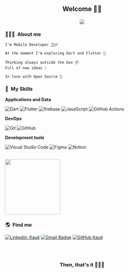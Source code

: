 <h2 align="center"> 
  Welcome&nbsp;🖖🏽 

  ![][profile_counter]
</h2>

### 👨🏽‍💻 &nbsp;About me

```text
I'm Mobile Developer 🙋🏽‍♂️

At the moment I'm exploring Dart and Flutter 📱

Thinking always outside the box 📦  
Full of new ideas 💡

In love with Open Source 💙
```

### 🚀 &nbsp;My Skills

**Applications and Data**

  ![Dart][dart]
  ![Flutter][flutter]
  ![firebase][firebase]
  ![JavaScript][javascript]
  ![GitHub Actions][github_actions]

**DevOps**

  ![Git][git]
  ![GitHub][github]

**Development tools**

  ![Visual Studio Code][visual_studio_code]
  ![Figma][figma]
  ![Notion][notion]

<br/>

<a href="https://github.com/kmartins">
  <img height="180em" src="https://github-readme-stats.vercel.app/api?username=kmartins&theme=dracula&show_icons=true&text_color=FFFFFF&title_color=5FC9F8&border_color=5FC9F8&icon_color=5FC9F8" />
</a>

<br/>

### 🌎 &nbsp;Find me 


[![Linkedin: Kauê][linkedin_shiled]][linkedin_link]
[![Gmail Badge][email_shiled]][email_link]
[![GitHub Kauê][github_profile_shield]][github_profile_link]


<br/>
<br/>
<h3 align="center"> 
  Then, that's it&nbsp;🙅🏽‍♂️ 
</h3>

[profile_counter]: https://komarev.com/ghpvc/?username=kmartins&color=006bed
[dart]: https://img.shields.io/badge/-Dart-333333?style=flat&logo=Dart
[flutter]: https://img.shields.io/badge/-Flutter-333333?style=flat&logo=Flutter
[firebase]: https://img.shields.io/badge/-Firebase-333333?style=flat&logo=Firebase
[javascript]: https://img.shields.io/badge/-JavaScript-333333?style=flat&logo=javascript
[git]: https://img.shields.io/badge/-Git-333333?style=flat&logo=git
[github]: https://img.shields.io/badge/-GitHub-333333?style=flat&logo=github
[github_actions]: https://img.shields.io/badge/-GitHub_Actions-333333?style=flat&logo=github
[visual_studio_code]: https://img.shields.io/badge/-Visual%20Studio%20Code-333333?style=flat&logo=visual-studio-code&logoColor=007ACC
[figma]: https://img.shields.io/badge/-Figma-333333?style=flat&logo=figma&logoColor=007ACC
[notion]: https://img.shields.io/badge/-Notion-333333?style=flat&logo=Notion
[linkedin_shiled]: https://img.shields.io/badge/-kmartinssp-blue?style=flat-square&logo=Linkedin&logoColor=white&link=https://www.linkedin.com/in/kmartinssp/
[linkedin_link]: https://www.linkedin.com/in/kmartinssp/
[email_shiled]: https://img.shields.io/badge/-ksampaiosp@gmail.com-006bed?style=flat-square&logo=Gmail&logoColor=white&link=mailto:ksampaiosp@gmail.com
[email_link]: mailto:ksampaiosp@gmail.com
[github_profile_shield]: https://img.shields.io/github/followers/kmartins?label=follow&style=social
[github_profile_link]: https://github.com/kmartins